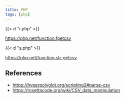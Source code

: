 ```yaml
---
title: PHP
tags: [php]
---
```


{{< d "r.php" >}}

<https://php.net/function.fgetcsv>

{{< d "s.php" >}}

<https://php.net/function.str-getcsv>

## References

- <https://hyperpolyglot.org/scripting2#parse-csv>
- <https://rosettacode.org/wiki/CSV_data_manipulation>
